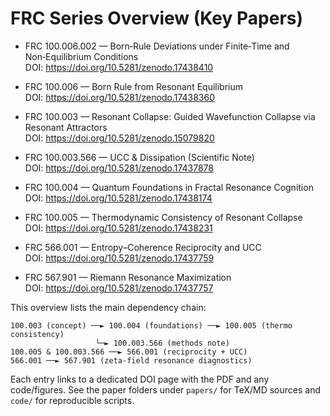 # FRC Series Overview (Key Papers)
- FRC 100.006.002 — Born‑Rule Deviations under Finite‑Time and Non‑Equilibrium Conditions  
  DOI: https://doi.org/10.5281/zenodo.17438410
- FRC 100.006 — Born Rule from Resonant Equilibrium  
  DOI: https://doi.org/10.5281/zenodo.17438360

- FRC 100.003 — Resonant Collapse: Guided Wavefunction Collapse via Resonant Attractors  
  DOI: https://doi.org/10.5281/zenodo.15079820
- FRC 100.003.566 — UCC & Dissipation (Scientific Note)  
  DOI: https://doi.org/10.5281/zenodo.17437878
- FRC 100.004 — Quantum Foundations in Fractal Resonance Cognition  
  DOI: https://doi.org/10.5281/zenodo.17438174
- FRC 100.005 — Thermodynamic Consistency of Resonant Collapse  
  DOI: https://doi.org/10.5281/zenodo.17438231
- FRC 566.001 — Entropy–Coherence Reciprocity and UCC  
  DOI: https://doi.org/10.5281/zenodo.17437759
- FRC 567.901 — Riemann Resonance Maximization  
  DOI: https://doi.org/10.5281/zenodo.17437757

This overview lists the main dependency chain:

```
100.003 (concept) ──► 100.004 (foundations) ──► 100.005 (thermo consistency)
                   └─► 100.003.566 (methods note)
100.005 & 100.003.566 ──► 566.001 (reciprocity + UCC)
566.001 ──► 567.901 (zeta‑field resonance diagnostics)
```

Each entry links to a dedicated DOI page with the PDF and any code/figures. See the paper folders under `papers/` for TeX/MD sources and `code/` for reproducible scripts.
